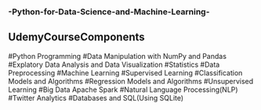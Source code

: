 ### -Python-for-Data-Science-and-Machine-Learning-
## UdemyCourseComponents
#Python Programming
#Data Manipulation with NumPy and Pandas
#Explatory Data Analysis and Data Visualization
#Statistics 
#Data Preprocessing
#Machine Learning 
#Supervised Learning 
#Classification Models and Algorithms
#Regression Models and Algorithms
#Unsupervised Learning
#Big Data Apache Spark
#Natural Language Processing(NLP)
#Twitter Analytics
#Databases and SQL(Using SQLite)


